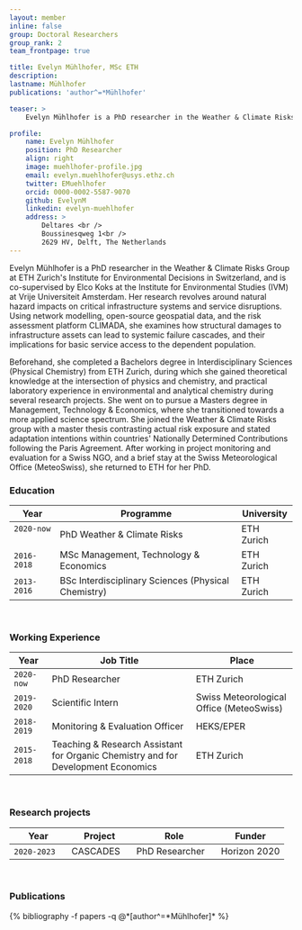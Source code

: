```yaml
---
layout: member
inline: false
group: Doctoral Researchers
group_rank: 2
team_frontpage: true

title: Evelyn Mühlhofer, MSc ETH
description: 
lastname: Mühlhofer
publications: 'author^=*Mühlhofer'

teaser: >
    Evelyn Mühlhofer is a PhD researcher in the Weather & Climate Risks Group at ETH Zurich. 

profile:
    name: Evelyn Mühlhofer
    position: PhD Researcher
    align: right
    image: muehlhofer-profile.jpg
    email: evelyn.muehlhofer@usys.ethz.ch
    twitter: EMuehlhofer
    orcid: 0000-0002-5587-9070
    github: EvelynM
    linkedin: evelyn-muehlhofer
    address: >
        Deltares <br />
        Boussinesqweg 1<br />
        2629 HV, Delft, The Netherlands
---
```


Evelyn Mühlhofer is a PhD researcher in the Weather & Climate Risks Group at ETH Zurich's Institute for Environmental Decisions in Switzerland, and is co-supervised by Elco Koks at the Institute for Environmental Studies (IVM) at Vrije Universiteit Amsterdam. Her research revolves around natural hazard impacts on critical infrastructure systems and service disruptions. Using network modelling, open-source geospatial data, and the risk assessment platform CLIMADA, she examines how structural damages to infrastructure assets can lead to systemic failure cascades, and their implications for basic service access to the dependent population. 

Beforehand, she completed a Bachelors degree in Interdisciplinary Sciences (Physical Chemistry) from ETH Zurich, during which she gained theoretical knowledge at the intersection of physics and chemistry, and practical laboratory experience in environmental and analytical chemistry during several research projects. She went on to pursue a Masters degree in Management, Technology & Economics, where she transitioned towards a more applied science spectrum. She joined the Weather & Climate Risks group with a master thesis contrasting actual risk exposure and stated adaptation intentions within countries' Nationally Determined Contributions following the Paris Agreement. After working in project monitoring and evaluation for a Swiss NGO, and a brief stay at the Swiss Meteorological Office (MeteoSwiss), she returned to ETH for her PhD.
<br>

### Education 

Year  | Programme | University
-------|-------------------| ----------- 
`2020-now` &nbsp;&nbsp; | PhD Weather & Climate Risks | ETH Zurich
`2016-2018` | MSc Management, Technology & Economics | ETH Zurich
`2013-2016` | BSc Interdisciplinary Sciences (Physical Chemistry) &nbsp;&nbsp;| ETH Zurich

<br>

### Working Experience

Year  | Job Title | Place 
-------|-------------------| ----------- 
`2020-now` | PhD Researcher | ETH Zurich 
`2019-2020` | Scientific Intern | Swiss Meteorological Office (MeteoSwiss)
`2018-2019` | Monitoring & Evaluation Officer | HEKS/EPER
`2015-2018`&nbsp;&nbsp; | Teaching & Research Assistant for Organic Chemistry and for Development Economics &nbsp;&nbsp;| ETH Zurich 

<br>

### Research projects

Year | Project | Role | Funder 
-------|-------------------| ----------- | ---------
`2020-2023` &nbsp;&nbsp; | CASCADES  &nbsp;&nbsp;| PhD Researcher  &nbsp;&nbsp;| Horizon 2020

<br>

### Publications
<div class="publications">
  {% bibliography -f papers -q @*[author^=*Mühlhofer]* %}
</div>

